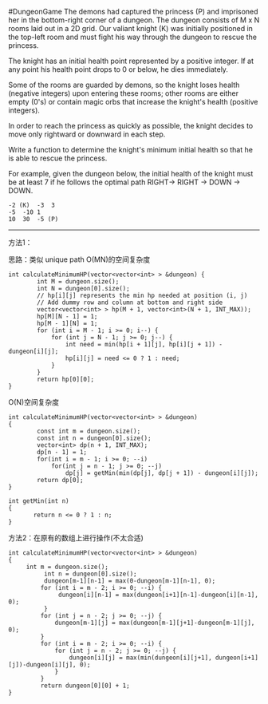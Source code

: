 #DungeonGame
The demons had captured the princess (P) and imprisoned her in the bottom-right corner of a dungeon. 
The dungeon consists of M x N rooms laid out in a 2D grid. Our valiant knight (K) was initially positioned in 
the top-left room and must fight his way through the dungeon to rescue the princess.

The knight has an initial health point represented by a positive integer. If at any point his health point drops 
to 0 or below, he dies immediately.

Some of the rooms are guarded by demons, so the knight loses health (negative integers) upon entering these rooms; 
other rooms are either empty 
(0's) or contain magic orbs that increase the knight's health (positive integers).

In order to reach the princess as quickly as possible, the knight decides to move only rightward or downward in each step.


Write a function to determine the knight's minimum initial health so that he is able to rescue the princess.

For example, given the dungeon below, the initial health of the knight must be at least 7 
if he follows the optimal path RIGHT-> RIGHT -> DOWN -> DOWN.

```
-2 (K)	-3	3
-5	-10	1
10	30	-5 (P)
```


---



方法1：

思路：类似 unique path
O(MN)的空间复杂度

```
int calculateMinimumHP(vector<vector<int> > &dungeon) {
        int M = dungeon.size();
        int N = dungeon[0].size();
        // hp[i][j] represents the min hp needed at position (i, j)
        // Add dummy row and column at bottom and right side
        vector<vector<int> > hp(M + 1, vector<int>(N + 1, INT_MAX));
        hp[M][N - 1] = 1;
        hp[M - 1][N] = 1;
        for (int i = M - 1; i >= 0; i--) {
            for (int j = N - 1; j >= 0; j--) {
                int need = min(hp[i + 1][j], hp[i][j + 1]) - dungeon[i][j];
                hp[i][j] = need <= 0 ? 1 : need;
            }
        }
        return hp[0][0];
}
```


O(N)空间复杂度
```
int calculateMinimumHP(vector<vector<int> > &dungeon)
{
        const int m = dungeon.size();
        const int n = dungeon[0].size();
        vector<int> dp(n + 1, INT_MAX);
        dp[n - 1] = 1; 
        for(int i = m - 1; i >= 0; --i)
            for(int j = n - 1; j >= 0; --j)
                dp[j] = getMin(min(dp[j], dp[j + 1]) - dungeon[i][j]);
        return dp[0];
}

int getMin(int n)
{
       return n <= 0 ? 1 : n;
}
```

方法2：在原有的数组上进行操作(不太合适)
```
int calculateMinimumHP(vector<vector<int> > &dungeon)
{
     int m = dungeon.size();
          int n = dungeon[0].size();
          dungeon[m-1][n-1] = max(0-dungeon[m-1][n-1], 0);
         for (int i = m - 2; i >= 0; --i) {
              dungeon[i][n-1] = max(dungeon[i+1][n-1]-dungeon[i][n-1], 0);
          }
         for (int j = n - 2; j >= 0; --j) {
             dungeon[m-1][j] = max(dungeon[m-1][j+1]-dungeon[m-1][j], 0);
         }
         for (int i = m - 2; i >= 0; --i) {
             for (int j = n - 2; j >= 0; --j) {
                 dungeon[i][j] = max(min(dungeon[i][j+1], dungeon[i+1][j])-dungeon[i][j], 0);
             }
         }
         return dungeon[0][0] + 1;
}
```
